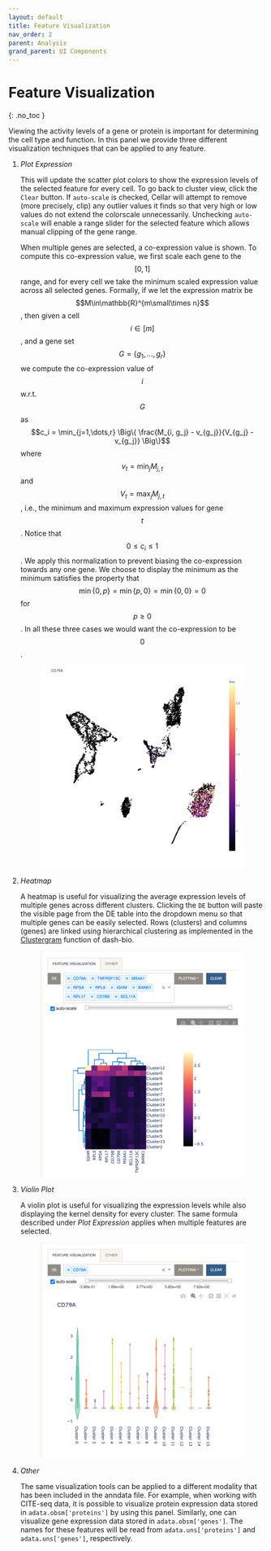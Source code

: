 ```yaml
---
layout: default
title: Feature Visualization
nav_order: 2
parent: Analysis
grand_parent: UI Components
---
```


<style type="text/css">
  .center {
    display: block;
    margin-left: auto;
    margin-right: auto;
}
</style>

<link rel="stylesheet" href="https://cdn.jsdelivr.net/npm/katex@0.10.2/dist/katex.min.css" integrity="sha384-yFRtMMDnQtDRO8rLpMIKrtPCD5jdktao2TV19YiZYWMDkUR5GQZR/NOVTdquEx1j" crossorigin="anonymous">
<script defer src="https://cdn.jsdelivr.net/npm/katex@0.10.2/dist/katex.min.js" integrity="sha384-9Nhn55MVVN0/4OFx7EE5kpFBPsEMZxKTCnA+4fqDmg12eCTqGi6+BB2LjY8brQxJ" crossorigin="anonymous"></script>
<script defer src="https://cdn.jsdelivr.net/npm/katex@0.10.2/dist/contrib/auto-render.min.js" integrity="sha384-kWPLUVMOks5AQFrykwIup5lo0m3iMkkHrD0uJ4H5cjeGihAutqP0yW0J6dpFiVkI" crossorigin="anonymous" onload="renderMathInElement(document.body);"></script>

# Feature Visualization
{: .no_toc }

Viewing the activity levels of a gene or protein is important for determining
the cell type and function. In this panel we provide three different
visualization techniques that can be applied to any feature.

<div class="code-example" markdown="1">

1. *Plot Expression*

    This will update the scatter plot colors to show the expression levels
    of the selected feature for every cell. To go back to cluster view, click
    the `Clear` button. If `auto-scale` is checked, Cellar will
    attempt to remove (more precisely, clip) any outlier values it finds
    so that very high or low values do not extend the colorscale unnecessarily.
    Unchecking `auto-scale` will enable a range slider for the selected
    feature which allows manual clipping of the gene range.

    When multiple genes are selected, a co-expression value is shown.
    To compute this co-expression value, we first scale each gene
    to the $$[0, 1]$$ range, and for every cell we take the minimum scaled
    expression value across all selected genes. Formally,
    if we let the expression matrix be
    $$M\in\mathbb{R}^{m\small\times n}$$, then given a cell
    $$i\in[m]$$, and a gene set $$G=\{g_1, \dots, g_r\}$$
    we compute the co-expression value of $$i$$ w.r.t. $$G$$ as
    $$c_i = \min_{j=1,\dots,r} \Big\{ \frac{M_{i, g_j} - v_{g_j}}{V_{g_j} - v_{g_j}} \Big\}$$
    where $$v_t = \min_j M_{j, t}$$ and $$V_t = \max_j M_{j, t}$$, i.e., the
    minimum and maximum expression values for gene $$t$$. Notice that
    $$0\leq c_i\leq 1$$. We apply this normalization to prevent biasing the
    co-expression towards any one gene. We choose to display the minimum
    as the minimum satisfies the property that
    $$\min\{0, p\}=\min\{p, 0\}=\min\{0, 0\}=0$$
    for $$p\geq 0$$. In all these three cases we would want the co-expression
    to be $$0$$.

    <img src="../../../images/expression.png" width="400" class="center"/>

2. *Heatmap*

    A heatmap is useful for visualizing the average expression levels of
    multiple genes across different clusters. Clicking the `DE` button
    will paste the visible page from the DE table into the dropdown menu
    so that multiple genes can be easily selected. Rows (clusters) and
    columns (genes) are linked using hierarchical clustering as implemented
    in the [Clustergram](https://dash.plotly.com/dash-bio/clustergram)
    function of dash-bio.

    <img src="../../../images/heatmap.png" width="400" class="center"/>

3. *Violin Plot*

    A violin plot is useful for visualizing the expression levels while
    also displaying the kernel density for every cluster. The same formula
    described under *Plot Expression* applies when multiple features are
    selected.

    <img src="../../../images/violin.png" width="400" class="center"/>

4. *Other*

    The same visualization tools can be applied to a different modality
    that has been included in the anndata file. For example, when working
    with CITE-seq data, it is possible to visualize protein expression data
    stored in `adata.obsm['proteins']` by using this panel.
    Similarly, one can visualize gene expression data stored in
    `adata.obsm['genes']`. The names for these features will be read
    from `adata.uns['proteins']` and `adata.uns['genes']`, respectively.

</div>